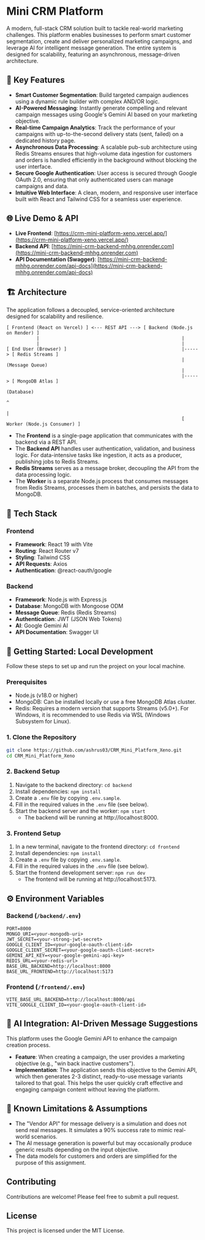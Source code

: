 # Mini CRM Platform

A modern, full-stack CRM solution built to tackle real-world marketing challenges. This platform enables businesses to perform smart customer segmentation, create and deliver personalized marketing campaigns, and leverage AI for intelligent message generation. The entire system is designed for scalability, featuring an asynchronous, message-driven architecture.

## 🚀 Key Features

  * **Smart Customer Segmentation**: Build targeted campaign audiences using a dynamic rule builder with complex AND/OR logic.
  * **AI-Powered Messaging**: Instantly generate compelling and relevant campaign messages using Google's Gemini AI based on your marketing objective.
  * **Real-time Campaign Analytics**: Track the performance of your campaigns with up-to-the-second delivery stats (sent, failed) on a dedicated history page.
  * **Asynchronous Data Processing**: A scalable pub-sub architecture using Redis Streams ensures that high-volume data ingestion for customers and orders is handled efficiently in the background without blocking the user interface.
  * **Secure Google Authentication**: User access is secured through Google OAuth 2.0, ensuring that only authenticated users can manage campaigns and data.
  * **Intuitive Web Interface**: A clean, modern, and responsive user interface built with React and Tailwind CSS for a seamless user experience.

## 🌐 Live Demo & API

  * **Live Frontend**: [https://crm-mini-platform-xeno.vercel.app/](https://crm-mini-platform-xeno.vercel.app/)
  * **Backend API**: [https://mini-crm-backend-mhhg.onrender.com](https://mini-crm-backend-mhhg.onrender.com)
  * **API Documentation (Swagger)**: [https://mini-crm-backend-mhhg.onrender.com/api-docs](https://mini-crm-backend-mhhg.onrender.com/api-docs)

## 🏗️ Architecture

The application follows a decoupled, service-oriented architecture designed for scalability and resilience.

```
[ Frontend (React on Vercel) ] <--- REST API ---> [ Backend (Node.js on Render) ]
           |                                                    |
           |                                                    |
[ End User (Browser) ]                                          |-----> [ Redis Streams ]
                                                                |         (Message Queue)
                                                                |
                                                                |-----> [ MongoDB Atlas ]
                                                                          (Database)
                                                                              ^
                                                                              |
                                                                [ Worker (Node.js Consumer) ]
```

  * The **Frontend** is a single-page application that communicates with the backend via a REST API.
  * The **Backend API** handles user authentication, validation, and business logic. For data-intensive tasks like ingestion, it acts as a producer, publishing jobs to Redis Streams.
  * **Redis Streams** serves as a message broker, decoupling the API from the data processing logic.
  * The **Worker** is a separate Node.js process that consumes messages from Redis Streams, processes them in batches, and persists the data to MongoDB.

## 🧠 Tech Stack

### Frontend

  * **Framework**: React 19 with Vite
  * **Routing**: React Router v7
  * **Styling**: Tailwind CSS
  * **API Requests**: Axios
  * **Authentication**: @react-oauth/google

### Backend

  * **Framework**: Node.js with Express.js
  * **Database**: MongoDB with Mongoose ODM
  * **Message Queue**: Redis (Redis Streams)
  * **Authentication**: JWT (JSON Web Tokens)
  * **AI**: Google Gemini AI
  * **API Documentation**: Swagger UI

## 💪 Getting Started: Local Development

Follow these steps to set up and run the project on your local machine.

### Prerequisites

  * Node.js (v18.0 or higher)
  * MongoDB: Can be installed locally or use a free MongoDB Atlas cluster.
  * Redis: Requires a modern version that supports Streams (v5.0+). For Windows, it is recommended to use Redis via WSL (Windows Subsystem for Linux).

### 1\. Clone the Repository

```bash
git clone https://github.com/ashrus03/CRM_Mini_Platform_Xeno.git
cd CRM_Mini_Platform_Xeno
```

### 2\. Backend Setup

1.  Navigate to the backend directory: `cd backend`
2.  Install dependencies: `npm install`
3.  Create a `.env` file by copying `.env.sample`.
4.  Fill in the required values in the `.env` file (see below).
5.  Start the backend server and the worker: `npm start`
      * The backend will be running at http://localhost:8000.

### 3\. Frontend Setup

1.  In a new terminal, navigate to the frontend directory: `cd frontend`
2.  Install dependencies: `npm install`
3.  Create a `.env` file by copying `.env.sample`.
4.  Fill in the required values in the `.env` file (see below).
5.  Start the frontend development server: `npm run dev`
      * The frontend will be running at http://localhost:5173.

## ⚙️ Environment Variables

### Backend (`/backend/.env`)

```
PORT=8000
MONGO_URI=<your-mongodb-uri>
JWT_SECRET=<your-strong-jwt-secret>
GOOGLE_CLIENT_ID=<your-google-oauth-client-id>
GOOGLE_CLIENT_SECRET=<your-google-oauth-client-secret>
GEMINI_API_KEY=<your-google-gemini-api-key>
REDIS_URL=<your-redis-url>
BASE_URL_BACKEND=http://localhost:8000
BASE_URL_FRONTEND=http://localhost:5173
```

### Frontend (`/frontend/.env`)

```
VITE_BASE_URL_BACKEND=http://localhost:8000/api
VITE_GOOGLE_CLIENT_ID=<your-google-oauth-client-id>
```

## 🤖 AI Integration: AI-Driven Message Suggestions

This platform uses the Google Gemini API to enhance the campaign creation process.

  * **Feature**: When creating a campaign, the user provides a marketing objective (e.g., "win back inactive customers").
  * **Implementation**: The application sends this objective to the Gemini API, which then generates 2-3 distinct, ready-to-use message variants tailored to that goal. This helps the user quickly craft effective and engaging campaign content without leaving the platform.

## 📝 Known Limitations & Assumptions

  * The "Vendor API" for message delivery is a simulation and does not send real messages. It simulates a 90% success rate to mimic real-world scenarios.
  * The AI message generation is powerful but may occasionally produce generic results depending on the input objective.
  * The data models for customers and orders are simplified for the purpose of this assignment.

## Contributing

Contributions are welcome\! Please feel free to submit a pull request.

## License

This project is licensed under the MIT License.
